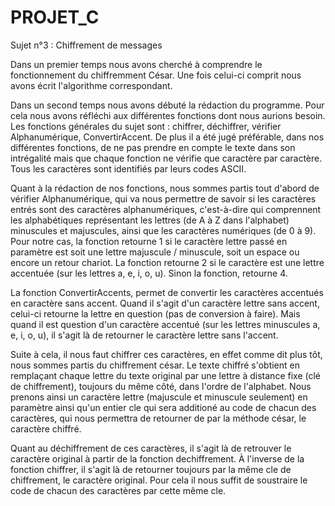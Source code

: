 # PROJET_C

Sujet n°3 : Chiffrement de messages

Dans un premier temps nous avons cherché à comprendre le fonctionnement du chiffremment César.
Une fois celui-ci comprit nous avons écrit l'algorithme correspondant.

Dans un second temps nous avons débuté la rédaction du programme. 
Pour cela nous avons réfléchi aux différentes fonctions dont nous aurions besoin.
Les fonctions générales du sujet sont : chiffrer, déchiffrer, vérifier Alphanumérique, ConvertirAccent.
De plus il a été jugé préférable, dans nos différentes fonctions, de ne pas prendre en compte le texte dans son intrégalité mais que chaque fonction ne vérifie que caractère par caractère.
Tous les caractères sont identifiés par leurs codes ASCII.

Quant à la rédaction de nos fonctions, nous sommes partis tout d'abord de vérifier Alphanumérique, 
qui va nous permettre de savoir si les caractères entrés sont des caractères alphanumériques, c'est-à-dire qui comprennent 
les alphabétiques représentant les lettres (de A à Z dans l'alphabet) minuscules et majuscules, 
ainsi que les caractères numériques (de 0 à 9).
Pour notre cas, la fonction retourne 1 si le caractère lettre passé en paramètre est soit une lettre majuscule / minuscule, soit un espace ou encore un retour chariot.
La fonction retourne 2 si le caractère est une lettre accentuée (sur les lettres a, e, i, o, u).
Sinon la fonction, retourne 4.

La fonction ConvertirAccents, permet de convertir les caractères accentués en caractère sans accent.
Quand il s'agit d'un caractère lettre sans accent, celui-ci retourne la lettre en question (pas de conversion à faire).
Mais quand il est question d'un caractère accentué (sur les lettres minuscules a, e, i, o, u), il s'agit là de retourner le caractère lettre sans l'accent.

Suite à cela, il nous faut chiffrer ces caractères, en effet comme dit plus tôt, nous sommes partis du chiffrement césar.
Le texte chiffré s'obtient en remplaçant chaque lettre du texte original par une lettre à distance fixe (clé de chiffrement), toujours du même côté, dans l'ordre de l'alphabet.
Nous prenons ainsi un caractère lettre (majuscule et minuscule seulement) en paramètre ainsi qu'un entier cle qui sera additioné au code de chacun des caractères, qui nous permettra de retourner de par la méthode césar, le caractère chiffré.

Quant au déchiffrement de ces caractères, il s'agit là de retrouver le caractère original à partir de la fonction dechiffrement.
À l'inverse de la fonction chiffrer, il s'agit là de retourner toujours par la même cle de chiffrement, le caractère original.
Pour cela il nous suffit de soustraire le code de chacun des caractères par cette même cle.

